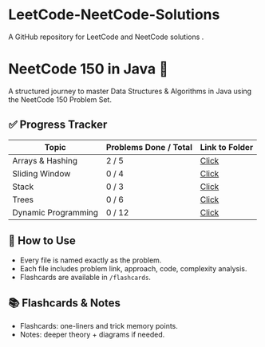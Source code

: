 # LeetCode-NeetCode-Solutions
A GitHub repository for  LeetCode and NeetCode solutions .
# NeetCode 150 in Java 🚀

A structured journey to master Data Structures & Algorithms in Java using the NeetCode 150 Problem Set.

## ✅ Progress Tracker

| Topic             | Problems Done / Total | Link to Folder |
|------------------|-----------------------|----------------|
| Arrays & Hashing | 2 / 5                 | [Click](./problems/arrays_hashing) |
| Sliding Window    | 0 / 4                 | [Click](./problems/sliding_window) |
| Stack             | 0 / 3                 | [Click](./problems/stack) |
| Trees             | 0 / 6                 | [Click](./problems/trees) |
| Dynamic Programming | 0 / 12              | [Click](./problems/dp) |

## 🚦 How to Use
- Every file is named exactly as the problem.
- Each file includes problem link, approach, code, complexity analysis.
- Flashcards are available in `/flashcards`.

## 📚 Flashcards & Notes
- Flashcards: one-liners and trick memory points.
- Notes: deeper theory + diagrams if needed.
